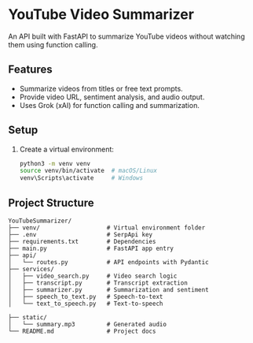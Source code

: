 # YouTube Video Summarizer

An API built with FastAPI to summarize YouTube videos without watching them using function calling.

## Features
- Summarize videos from titles or free text prompts.
- Provide video URL, sentiment analysis, and audio output.
- Uses Grok (xAI) for function calling and summarization.

## Setup
1. Create a virtual environment:
   ```bash
   python3 -m venv venv
   source venv/bin/activate  # macOS/Linux
   venv\Scripts\activate     # Windows

## Project Structure
```
YouTubeSummarizer/
├── venv/                   # Virtual environment folder
├── .env                    # SerpApi key
├── requirements.txt        # Dependencies
├── main.py                 # FastAPI app entry
├── api/
│   └── routes.py           # API endpoints with Pydantic
├── services/
│   ├── video_search.py     # Video search logic
│   ├── transcript.py       # Transcript extraction
│   ├── summarizer.py       # Summarization and sentiment
│   ├── speech_to_text.py   # Speech-to-text
│   └── text_to_speech.py   # Text-to-speech

├── static/
│   └── summary.mp3         # Generated audio
└── README.md               # Project docs
```


